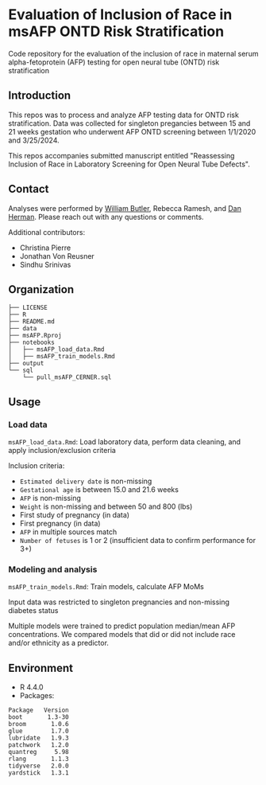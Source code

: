 # Evaluation of Inclusion of Race in msAFP ONTD Risk Stratification

<!-- start overview -->

Code repository for the evaluation of the inclusion of race in maternal serum alpha-fetoprotein (AFP) testing for open neural tube (ONTD) risk stratification

## Introduction
This repos was to process and analyze AFP testing data for ONTD risk stratification. Data was collected for singleton pregancies between 15 and 21 weeks gestation who underwent AFP ONTD screening between 1/1/2020 and 3/25/2024.

This repos accompanies submitted manuscript entitled "Reassessing Inclusion of Race in Laboratory Screening for Open Neural Tube Defects".

<!-- end overview -->

## Contact

Analyses were performed by [William Butler](mailto:William.Butler@Pennmedicine.upenn.edu), Rebecca Ramesh, and [Dan Herman](mailto:daniel.herman2@pennmedicine.upenn.edu). Please reach out with any questions or comments.

Additional contributors:

- Christina Pierre
- Jonathan Von Reusner
- Sindhu Srinivas

## Organization
```.
├── LICENSE
├── R
├── README.md
├── data
├── msAFP.Rproj
├── notebooks
│   ├── msAFP_load_data.Rmd
│   ├── msAFP_train_models.Rmd
├── output
└── sql
    └── pull_msAFP_CERNER.sql
```

## Usage
### Load data
`msAFP_load_data.Rmd`: Load laboratory data, perform data cleaning, and apply inclusion/exclusion criteria

Inclusion criteria:
- `Estimated delivery date` is non-missing
- `Gestational age` is between 15.0 and 21.6 weeks
- `AFP` is non-missing
- `Weight` is non-missing and between 50 and 800 (lbs)
- First study of pregnancy (in data)
- First pregnancy (in data)
- `AFP` in multiple sources match
- `Number of fetuses` is 1 or 2 (insufficient data to confirm performance for 3+)

### Modeling and analysis
`msAFP_train_models.Rmd`: Train models, calculate AFP MoMs

Input data was restricted to singleton pregnancies and non-missing diabetes status

Multiple models were trained to predict population median/mean AFP concentrations. We compared models that did or did not include race and/or ethnicity as a predictor.

## Environment
- R 4.4.0
- Packages:
```
Package   Version
boot       1.3-30
broom       1.0.6
glue        1.7.0
lubridate   1.9.3
patchwork   1.2.0
quantreg     5.98
rlang       1.1.3
tidyverse   2.0.0
yardstick   1.3.1
```